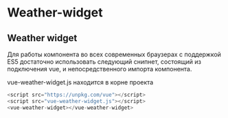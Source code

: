 # Weather-widget
## Weather widget

Для работы компонента во всех современных браузерах с поддержкой ES5 достаточно использовать следующий снипнет, состоящий из подключения vue, и непосредственного импорта компонента.

vue-weather-widget.js находится в корне проекта

```javascript
<script src="https://unpkg.com/vue"></script>
<script src="vue-weather-widget.js"></script>
<vue-weather-widget></vue-weather-widget>
```
